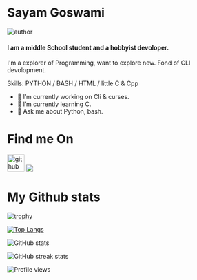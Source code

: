 # Sayam Goswami
![author](https://img.shields.io/badge/author-Sayampy-blue)
#### I am a middle School student and a hobbyist devoloper.
<!--m![I am a student devoloper](https://avatars.githubusercontent.com/u/81681676?v=4)-->

I'm a explorer of Programming, want to explore new. Fond of CLI devolopment.

Skills: PYTHON / BASH / HTML / little C & Cpp

- 🔭 I’m currently working on Cli & curses.
- 🌱 I’m currently learning C.
- 💬 Ask me about Python, bash. 

# Find me On
[<img src='https://cdn.jsdelivr.net/npm/simple-icons@3.0.1/icons/github.svg' alt='github' height='40'>](https://github.com/sayampy)      [<img src="https://img.icons8.com/material-rounded/48/000000/discord-logo.png"/>](https://discord.com/channels/@me/810418783847055411)

# My Github stats
[![trophy](https://github-profile-trophy.vercel.app/?username=sayampy)](https://github.com/ryo-ma/github-profile-trophy)

[![Top Langs](https://github-readme-stats.vercel.app/api/top-langs/?username=sayampy)](https://github.com/anuraghazra/github-readme-stats)

![GitHub stats](https://github-readme-stats.vercel.app/api?username=sayampy&show_icons=true)  

![GitHub streak stats](https://github-readme-streak-stats.herokuapp.com/?user=sayampy)  

![Profile views](https://gpvc.arturio.dev/sayampy)  

